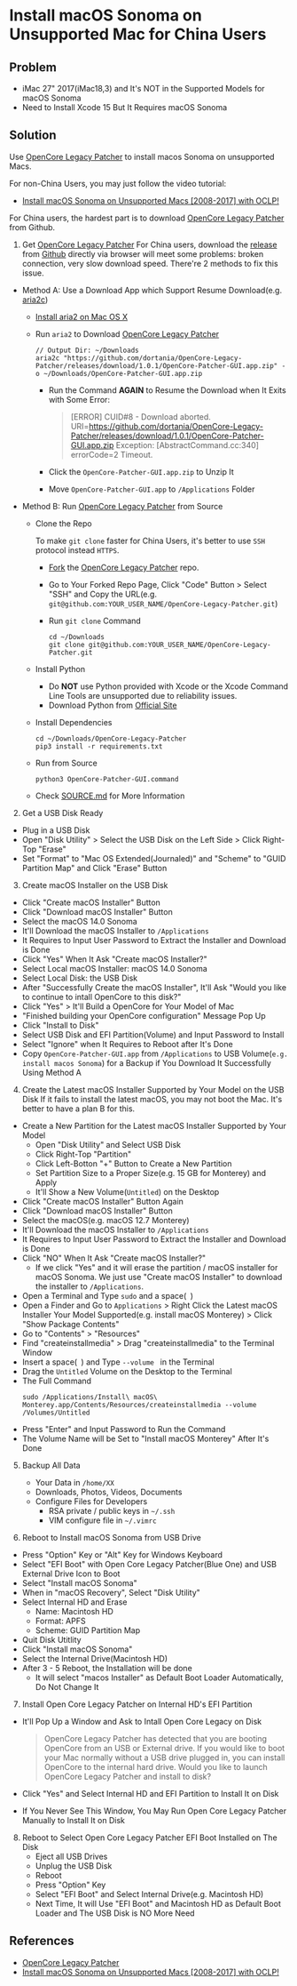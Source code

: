 # Install macOS Sonoma on Unsupported Mac for China Users

## Problem
* iMac 27" 2017(iMac18,3) and It's NOT in the Supported Models for macOS Sonoma
* Need to Install Xcode 15 But It Requires macOS Sonoma

## Solution
Use [OpenCore Legacy Patcher](https://github.com/dortania/OpenCore-Legacy-Patcher) to install macos Sonoma on unsupported Macs.

For non-China Users, you may just follow the video tutorial:
* [Install macOS Sonoma on Unsupported Macs [2008-2017] with OCLP!](https://www.bilibili.com/video/BV1vh4y167DA)

For China users, the hardest part is to download [OpenCore Legacy Patcher](https://github.com/dortania/OpenCore-Legacy-Patcher) from Github.

1. Get [OpenCore Legacy Patcher](https://github.com/dortania/OpenCore-Legacy-Patcher)
For China users, download the [release](https://github.com/dortania/OpenCore-Legacy-Patcher/releases) from [Github](https://github.com) directly via browser will meet some problems: broken connection, very slow download speed. There're 2 methods to fix this issue.

* Method A: Use a Download App which Support Resume Download(e.g. [aria2c](https://github.com/aria2/aria2))
  * [Install aria2 on Mac OS X](https://github.com/northbright/Notes/blob/master/aria2/install-aria2-on-mac-os-x.md)
  * Run `aria2` to Download [OpenCore Legacy Patcher](https://github.com/dortania/OpenCore-Legacy-Patcher)
 
    ```
    // Output Dir: ~/Downloads
    aria2c "https://github.com/dortania/OpenCore-Legacy-Patcher/releases/download/1.0.1/OpenCore-Patcher-GUI.app.zip" -o ~/Downloads/OpenCore-Patcher-GUI.app.zip

    ```

    * Run the Command **AGAIN** to Resume the Download when It Exits with Some Error:

      > [ERROR] CUID#8 - Download aborted. URI=https://github.com/dortania/OpenCore-Legacy-Patcher/releases/download/1.0.1/OpenCore-Patcher-GUI.app.zip
Exception: [AbstractCommand.cc:340] errorCode=2 Timeout.
    * Click the `OpenCore-Patcher-GUI.app.zip` to Unzip It
    * Move `OpenCore-Patcher-GUI.app` to `/Applications` Folder

* Method B: Run [OpenCore Legacy Patcher](https://github.com/dortania/OpenCore-Legacy-Patcher) from Source
  * Clone the Repo
  
    To make `git clone` faster for China Users, it's better to use `SSH` protocol instead `HTTPS`.
    * [Fork](https://docs.github.com/en/get-started/quickstart/fork-a-repo) the [OpenCore Legacy Patcher](https://github.com/dortania/OpenCore-Legacy-Patcher) repo.
    * Go to Your Forked Repo Page, Click "Code" Button > Select "SSH" and Copy the URL(e.g. `git@github.com:YOUR_USER_NAME/OpenCore-Legacy-Patcher.git`)
    * Run `git clone` Command

      ```
      cd ~/Downloads
      git clone git@github.com:YOUR_USER_NAME/OpenCore-Legacy-Patcher.git
      ```
  * Install Python
    * Do **NOT** use Python provided with Xcode or the Xcode Command Line Tools are unsupported due to reliability issues.
    * Download Python from [Official Site](https://www.python.org/downloads/macos/)
  * Install Dependencies
    ```
    cd ~/Downloads/OpenCore-Legacy-Patcher
    pip3 install -r requirements.txt
    ```
  * Run from Source
    ```
    python3 OpenCore-Patcher-GUI.command
    ```
  * Check [SOURCE.md](https://github.com/dortania/OpenCore-Legacy-Patcher/blob/main/SOURCE.md) for More Information

2. Get a USB Disk Ready
  * Plug in a USB Disk
  * Open "Disk Utility" > Select the USB Disk on the Left Side > Click Right-Top "Erase"
  * Set "Format" to "Mac OS Extended(Journaled)" and "Scheme" to "GUID Partition Map" and Click "Erase" Button

3. Create macOS Installer on the USB Disk
  * Click "Create macOS Installer" Button
  * Click "Download macOS Installer" Button
  * Select the macOS 14.0 Sonoma
  * It'll Download the macOS Installer to `/Applications`
  * It Requires to Input User Password to Extract the Installer and  Download is Done
  * Click "Yes" When It Ask "Create macOS Installer?"
  * Select Local macOS Installer: macOS 14.0 Sonoma
  * Select Local Disk: the USB Disk
  * After "Successfully Create the macOS Installer", It'll Ask "Would you like to continue to intall OpenCore to this disk?"
  * Click "Yes" > It'll Build a OpenCore for Your Model of Mac
  * "Finished building your OpenCore configuration" Message Pop Up
  * Click "Install to Disk"
  * Select USB Disk and EFI Partition(Volume) and Input Password to Install
  * Select "Ignore" when It Requires to Reboot after It's Done
  * Copy `OpenCore-Patcher-GUI.app` from `/Applications` to USB Volume(`e.g. install macos Sonoma`) for a Backup if You Download It Successfully Using Method A

4. Create the Latest macOS Installer Supported by Your Model on the USB Disk
  If it fails to install the latest macOS, you may not boot the Mac. It's better to have a plan B for this.
  * Create a New Partition for the Latest macOS Installer Supported by Your Model
    * Open "Disk Utility" and Select USB Disk
    * Click Right-Top "Partition"
    * Click Left-Botton "+" Button to Create a New Partition
    * Set Partition Size to a Proper Size(e.g. 15 GB for Monterey) and Apply
    * It'll Show a New Volume(`Untitled`) on the Desktop
  * Click "Create macOS Installer" Button Again
  * Click "Download macOS Installer" Button
  * Select the macOS(e.g. macOS 12.7 Monterey)
  * It'll Download the macOS Installer to `/Applications`
  * It Requires to Input User Password to Extract the Installer and  Download is Done
  * Click "NO" When It Ask "Create macOS Installer?"
    * If we click "Yes" and it will erase the partition / macOS installer for macOS Sonoma. We just use "Create macOS Installer" to download the installer to `/Applications`.
  * Open a Terminal and Type `sudo` and a space(` `)
  * Open a Finder and Go to `Applications` > Right Click the Latest macOS Installer Your Model Supported(e.g. install macOS Monterey) > Click "Show Package Contents"
  * Go to "Contents" > "Resources"
  * Find "createinstallmedia" > Drag "createinstallmedia" to the Terminal Window
  * Insert a space(` `) and Type `--volume ` in the Terminal
  * Drag the `Untitled` Volume on the Desktop to the Terminal
  * The Full Command
    ```
    sudo /Applications/Install\ macOS\ Monterey.app/Contents/Resources/createinstallmedia --volume /Volumes/Untitled
    ```
  * Press "Enter" and Input Password to Run the Command
  * The Volume Name will be Set to "Install macOS Monterey" After It's Done

5. Backup All Data
   * Your Data in `/home/XX`
   * Downloads, Photos, Videos, Documents
   * Configure Files for Developers
     * RSA private / public keys in `~/.ssh`
     * VIM configure file in `~/.vimrc`

6. Reboot to Install macOS Sonoma from USB Drive
  * Press "Option" Key or "Alt" Key for Windows Keyboard
  * Select "EFI Boot" with Open Core Legacy Patcher(Blue One) and USB External Drive Icon to Boot
  * Select "Install macOS Sonoma"
  * When in "macOS Recovery", Select "Disk Utility"
  * Select Internal HD and Erase
    * Name: Macintosh HD
    * Format: APFS
    * Scheme: GUID Partition Map
  * Quit Disk Utitlity
  * Click "Install macOS Sonoma"
  * Select the Internal Drive(Macintosh HD)
  * After 3 - 5 Reboot, the Installation will be done
    * It will select "macos Installer" as Default Boot Loader Automatically, Do Not Change It

7. Install Open Core Legacy Patcher on Internal HD's EFI Partition
  * It'll Pop Up a Window and Ask to Intall Open Core Legacy on Disk

    > OpenCore Legacy Patcher has detected that you are booting OpenCore from an USB or External drive.
    > If you would like to boot your Mac normally without a USB drive plugged in, you can install OpenCore to the internal hard drive.
    > Would you like to launch OpenCore Legacy Patcher and install to disk?
  * Click "Yes" and Select Internal HD and EFI Partition to Install It on Disk
  * If You Never See This Window, You May Run Open Core Legacy Patcher Manually to Install It on Disk

8. Reboot to Select Open Core Legacy Patcher EFI Boot Installed on The Disk
   * Eject all USB Drives
   * Unplug the USB Disk
   * Reboot
   * Press "Option" Key
   * Select "EFI Boot" and Select Internal Drive(e.g. Macintosh HD)
   * Next Time, It will Use "EFI Boot" and Macintosh HD as Default Boot Loader and The USB Disk is NO More Need

## References
* [OpenCore Legacy Patcher](https://dortania.github.io/OpenCore-Legacy-Patcher/)
* [Install macOS Sonoma on Unsupported Macs [2008-2017] with OCLP!](https://www.bilibili.com/video/BV1vh4y167DA)

